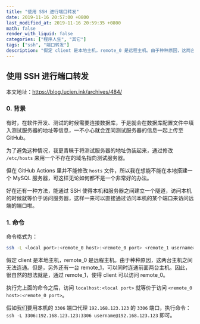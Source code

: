 ```yaml
---
title: "使用 SSH 进行端口转发"
date: 2019-11-16 20:57:00 +0800
last_modified_at: 2019-11-16 20:59:35 +0800
math: false
render_with_liquid: false
categories: ["程序人生", "其它"]
tags: ["ssh", "端口转发"]
description: "假定 client 是本地主机，remote_0 是远程主机。由于种种原因，这两台主机之间无法连通。但是，另外还有一台 remote_1，可以同时连通前面两台主机。因此，很自然的想法就是，通过 remote_1，使得 client 可以访问 remote_0。"
---
```


## 使用 SSH 进行端口转发

本文地址：https://blog.lucien.ink/archives/484/

### 0. 背景

有时，在软件开发、测试的时候需要连接数据库，于是就会在数据库配置文件中填入测试服务器的地址等信息，一不小心就会连同测试服务器的信息一起上传至 GitHub。

为了避免这种情况，我更青睐于将测试服务器的地址伪装起来，通过修改 `/etc/hosts` 来用一个不存在的域名指向测试服务器。

但在 GitHub Actions 里并不能修改 `hosts` 文件，所以我在想能不能在本地搭建一个 MySQL 服务器，可这样无论如何都不是一个非常好的办法。

好在还有一种方法，能通过 SSH 使得本机和服务器之间建立一个隧道，访问本机的时候就等价于访问服务器，这样一来可以直接通过访问本机的某个端口来访问远端的端口啦。

### 1. 命令

命令格式为：

```bash
ssh -L <local port>:<remote_0 host>:<remote_0 port> <remote_1 username>@<remote_1 host>
```

假定 client 是本地主机，remote_0 是远程主机。由于种种原因，这两台主机之间无法连通。但是，另外还有一台 remote_1，可以同时连通前面两台主机。因此，很自然的想法就是，通过 remote_1，使得 client 可以访问 remote_0。

执行完上面的命令之后，访问 `localhost:<local port>` 就等价于访问 `<remote_0 host>:<remote_0 port>`。

假如我们要用本机的 `3306` 端口代理 `192.168.123.123` 的 `3306` 端口，执行命令：`ssh -L 3306:192.168.123.123:3306 username@192.168.123.123` 即可。
